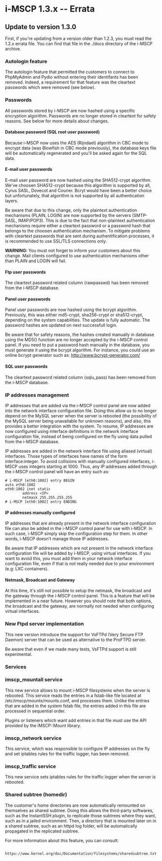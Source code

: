 # i-MSCP 1.3.x -- Errata

## Update to version 1.3.0

First, if you're updating from a version older than 1.2.3, you must read the 1.2.x errata file. You can find that file
in the ./docs directory of the i-MSCP archive.

### Autologin feature

The autologin feature that permitted the customers to connect to PhpMyAdmin and Pydio without entering their identifants
has been removed. Indeed, a requirement for that feature was the cleartext passwords which were removed (see below).

### Passwords

All passwords stored by i-MSCP are now hashed using a specific encryption algorithm. Passwords are no longer stored in
cleartext for safety reasons. See below for more details about changes.

#### Database password (SQL root user password)

Because i-MSCP now uses the AES (Rijndael) algorithm in CBC mode to encrypt data (was Blowfish in CBC mode previously),
the database keys file will be automatically regenerated and you'll be asked again for the SQL data.

#### E-mail user passwords

E-mail user password are now hashed using the SHA512-crypt algorithm. We've choosen SHA512-crypt because this algorithm
is supported by all, Cyrus SASL, Dovecot and Courier. Bcryt would have been a better choice but unfortunately, that
algorithm is not supported by all authentication layers.

Be aware that due to this change, only the plaintext authentication mechanisms (PLAIN, LOGIN) are now supported by the
servers (SMTP-SASL, IMAP/POP3). This is due to the fact that non-plaintext authentication mechanisms require either a
cleartext password or a password hash that belongs to the choosen authentication mechanism. To mitigate problems with
cleartext passwords that are sent during authentification processes, it is recommended to use SSL/TLS connections only.

**WARNING:** You must not forget to inform your customers about this change. Mail clients configured to use
authentication mechanisms other than PLAIN and LOGIN will fail.

#### Ftp user passwords

The cleartext password related column (rawpasswd) has been removed from the i-MSCP database.

#### Panel user passwords

Panel user passwords are now hashed using the bcrypt algorithm. Previously, this was either md5-crypt, sha256-crypt or
sha512-crypt, depending on the system capabilities. The update is fully automatic. The password hashes are updated on
next successfull login.

Be aware that for safety reasons, the hashes created manually in database using the MD5() function are no longer
accepted by the i-MSCP control panel. If you need to put a password hash manually in the database, you must generate it
using the bcrypt algorithm. For instance, you could use an online bcrypt generator such as: http://www.bcrypt-generator.com/

#### SQL user passwords

The cleartext password related column (sqlu_pass) has been removed from the i-MSCP database.

### IP addresses management
 
IP addresses that are added via the i-MSCP control panel are now added into the network interface configuration file.
Doing this allow us to no longer depend on the MySQL server when the server is rebooted (the possibility of the MySQL
server being unavailable for unknown reasons), and also, this provides a better integration with the system. To resume,
IP addresses are now configured using interface definitions in the network interface configuration file, instead of being
configured on the fly using data pulled from the i-MSCP database.
 
IP addresses are added in the network interface file using aliased (virtual) interfaces. Those types of interfaces have
names of the form interface:integer. To avoid collisions with manually configured interfaces, i-MSCP uses integers
starting at 1000. Thus, any IP addresses added through the i-MSCP control panel will have an entry such as:
 
```
# i-MSCP [eth0:1002] entry BEGIN
auto eth0:1002
eth0:1002 inet static
        address <IP>
        netmask 255.255.255.255
# i-MSCP [eth0:1002] entry ENDING
```
 
#### IP addresses manually configured
 
IP addresses that are already present in the network interface configuration file can also be added in the i-MSCP control
panel for use with i-MSCP. In such case, i-MSCP simply skip the configuration step for them. In other words, i-MSCP
doesn't manage those IP addresses.

Be aware that IP addresses which are not present in the network interface configuration file will be added by i-MSCP,
using virtual interfaces. If you want to avoid this, you must add them in your network interface configuration file,
even if that is not really needed due to your environment (e.g: LXC containers).

#### Netmask, Broadcast and Gateway
 
At this time, it's still not possible to setup the netmask, the broadcast and the gateway through the i-MSCP control
panel. This is a feature that will be implemented in a near future. However you should note that both options, the
broadcast and the gateway, are normally not needed when configuring virtual interfaces.

### New Ftpd server implementation

This new version introduce the support for VsFTPd (Very Secure FTP Daemon) server that can be used as alternative to the
ProFTPD server.

Be aware that even if we made many tests, VsFTPd support is still experimental.

### Services

### imscp_mountall service

This new service allows to mount i-MSCP filesystems when the server is rebooted. This service reads the entries in a
fstab-like file located at /etc/imscp/mounts/mounts.conf, and processes them. Unlike the entries that are added in the
system fstab file, the entries added in this file are processed in sequential order.

Plugins or listeners which want add entries in that file must use the API provided by the iMSCP::Mount library.

### imscp_network service

This service, which was responsible to configure IP addresses on the fly and set iptables rules for the traffic logger,
has been removed.

### imscp_traffic service

This new service sets iptables rules for the traffic logger when the server is rebooted.

### Shared subtree (homedir)

The customer's home directories are now automatically remounted on themselves as shared subtree. Doing this allows the
third-party softwares, such as the InstantSSH plugin, to replicate those subtrees where they want, such as in a jailed
environment. Then, a directory that is mounted later on in a shared subtree, such as an httpd log folder, will be
automatically propagated in the replicated subtree.

For more information about this feature, you can consult:

```
	https://www.kernel.org/doc/Documentation/filesystems/sharedsubtree.txt
```
